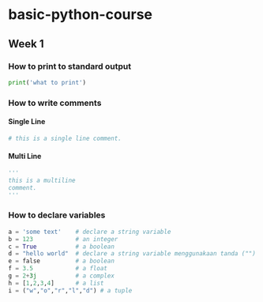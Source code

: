 # basic-python-course

## Week 1

### How to print to standard output

```python
print('what to print')
```

### How to write comments

#### Single Line

```python
# this is a single line comment.
```

#### Multi Line

```python
'''
this is a multiline
comment.
'''
```

### How to declare variables

```python
a = 'some text'    # declare a string variable
b = 123            # an integer
c = True           # a boolean
d = "hello world"  # declare a string variable menggunakaan tanda ("") petik dua  
e = false          # a boolean
f = 3.5            # a float
g = 2+3j           # a complex
h = [1,2,3,4]      # a list
i = ("w","o","r","l","d") # a tuple

```
